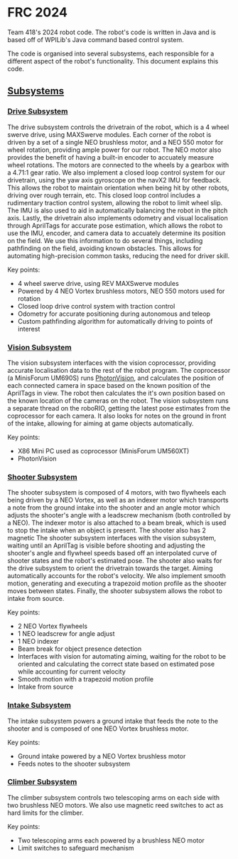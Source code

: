# FRC 2024
Team 418's 2024 robot code. The robot's code is written in Java and is based off of WPILib's Java command based control system.

The code is organised into several subsystems, each responsible for a different aspect of the robot's functionality. This document explains this code.

## [Subsystems](src/main/java/frc/robot/subsystems)
### [Drive Subsystem](src/main/java/frc/robot/subsystems/drive/DriveSubsystem.java)
The drive subsystem controls the drivetrain of the robot, which is a 4 wheel swerve drive, using MAXSwerve modules. Each corner of the robot is driven by a set of a single NEO brushless motor, and a NEO 550 motor for wheel rotation, providing ample power for our robot.
The NEO motor also provides the benefit of having a built-in encoder to accuately measure wheel rotations. The motors are connected to the wheels by a gearbox with a 4.71:1 gear ratio.
We also implement a closed loop control system for our drivetrain, using the yaw axis gyroscope on the navX2 IMU for feedback. This allows the robot to maintain orientation when being hit by other robots, driving over rough terrain, etc. This closed loop control includes a rudimentary traction control system, allowing the robot to limit wheel slip. The IMU is also used to aid in automatically balancing the robot in the pitch axis.
Lastly, the drivetrain also implements odometry and visual localisation through AprilTags for accurate pose estimation, which allows the robot to use the IMU, encoder, and camera data to accuately determine its position on the field. We use this information to do several things, including pathfinding on the field, avoiding known obstacles. This allows for automating high-precision common tasks, reducing the need for driver skill.

Key points:
* 4 wheel swerve drive, using REV MAXSwerve modules
* Powered by 4 NEO Vortex brushless motors, NEO 550 motors used for rotation
* Closed loop drive control system with traction control
* Odometry for accurate positioning during autonomous and teleop
* Custom pathfinding algorithm for automatically driving to points of interest

### [Vision Subsystem](src/main/java/frc/robot/subsystems/vision/VisionSubsystem.java)
The vision subsystem interfaces with the vision coprocessor, providing accurate localisation data to the rest of the robot program. The coprocessor (a MinisForum UM690S) runs [PhotonVision](https://photonvision.org), and calculates the position of each connected camera in space based on the known position of the AprilTags in view. The robot then calculates the it's own position based on the known location of the cameras on the robot.
The vision subsystem runs a separate thread on the roboRIO, getting the latest pose estimates from the coprocessor for each camera.
It also looks for notes on the ground in front of the intake, allowing for aiming at game objects automatically.

Key points:
* X86 Mini PC used as coprocessor (MinisForum UM560XT)
* PhotonVision

### [Shooter Subsystem](src/main/java/frc/robot/subsystems/shooter/ShooterSubsystem.java)
The shooter subsystem is composed of 4 motors, with two flywheels each being driven by a NEO Vortex, as well as an indexer motor which transports a note from the ground intake into the shooter and an angle motor which adjusts the shooter's angle with a leadscrew mechanism (both controlled by a NEO). The indexer motor is also attached to a beam break, which is used to stop the intake when an object is present. The shooter also has 2 magnetic 
The shooter subsystem interfaces with the vision subsystem, waiting until an AprilTag is visible before shooting and adjusting the shooter's angle and flywheel speeds based off an interpolated curve of shooter states and the robot's estimated pose. The shooter also waits for the drive subsystem to orient the drivetrain towards the target. Aiming automatically accounts for the robot's velocity.
We also implement smooth motion, generating and executing a trapezoid motion profile as the shooter moves between states. Finally, the shooter subsystem allows the robot to intake from source.

Key points:
* 2 NEO Vortex flywheels
* 1 NEO leadscrew for angle adjust
* 1 NEO indexer
* Beam break for object presence detection
* Interfaces with vision for automating aiming, waiting for the robot to be oriented and calculating the correct state based on estimated pose while accounting for current velocity
* Smooth motion with a trapezoid motion profile
* Intake from source

### [Intake Subsystem](src/main/java/frc/robot/subsystems/Intake/IntakeSubsystem.java)
The intake subsystem powers a ground intake that feeds the note to the shooter and is composed of one NEO Vortex brushless motor.

Key points:
* Ground intake powered by a NEO Vortex brushless motor
* Feeds notes to the shooter subsystem

### [Climber Subsystem](src/main/java/frc/robot/subsystems/Climber/ClimberSubsystem.java)
The climber subsystem controls two telescoping arms on each side with two brushless NEO motors. We also use magnetic reed switches to act as hard limits for the climber.

Key points:
* Two telescoping arms each powered by a brushless NEO motor
* Limit switches to safeguard mechanism